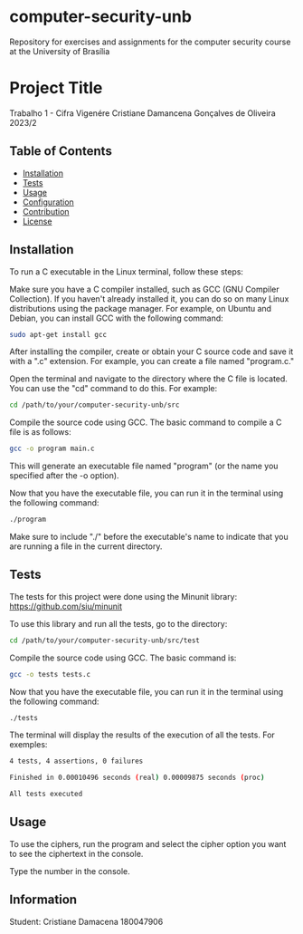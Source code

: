 # computer-security-unb
Repository for exercises and assignments for the computer security course at the University of Brasília

# Project Title

Trabalho 1 - Cifra Vigenére
Cristiane Damancena Gonçalves de Oliveira
2023/2

## Table of Contents

- [Installation](#installation)
- [Tests](#tests)
- [Usage](#usage)
- [Configuration](#configuration)
- [Contribution](#contribution)
- [License](#license)

## Installation

To run a C executable in the Linux terminal, follow these steps:

Make sure you have a C compiler installed, such as GCC (GNU Compiler Collection). If you haven't already installed it, you can do so on many Linux distributions using the package manager. For example, on Ubuntu and Debian, you can install GCC with the following command:

```bash
sudo apt-get install gcc
```

After installing the compiler, create or obtain your C source code and save it with a ".c" extension. For example, you can create a file named "program.c."

Open the terminal and navigate to the directory where the C file is located. You can use the "cd" command to do this. For example:

```bash
cd /path/to/your/computer-security-unb/src
```

Compile the source code using GCC. The basic command to compile a C file is as follows:

```bash
gcc -o program main.c
```

This will generate an executable file named "program" (or the name you specified after the -o option).

Now that you have the executable file, you can run it in the terminal using the following command:

```bash
./program
```

Make sure to include "./" before the executable's name to indicate that you are running a file in the current directory.

## Tests

The tests for this project were done using the Minunit library: https://github.com/siu/minunit

To use this library and run all the tests, go to the directory:

```bash
cd /path/to/your/computer-security-unb/src/test
```

Compile the source code using GCC. The basic command is:

```bash
gcc -o tests tests.c
```
Now that you have the executable file, you can run it in the terminal using the following command:

```bash
./tests
```
The terminal will display the results of the execution of all the tests. For exemples:

```bash
4 tests, 4 assertions, 0 failures

Finished in 0.00010496 seconds (real) 0.00009875 seconds (proc)

All tests executed
```

## Usage

To use the ciphers, run the program and select the cipher option you want to see the ciphertext in the console.

Type the number in the console. 

## Information

Student: Cristiane Damacena 180047906
